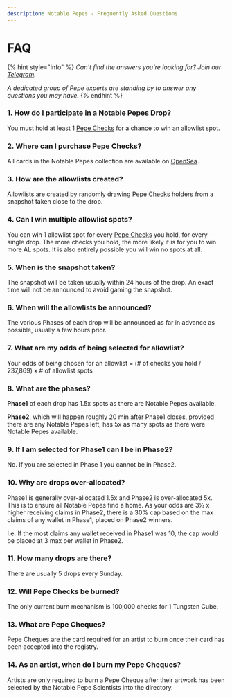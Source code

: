 ```yaml
---
description: Notable Pepes - Frequently Asked Questions
---
```


# FAQ

{% hint style="info" %}
_Can't find the answers you're looking for? Join our_ [_Telegram_](https://t.me/notablepepes)_._

_A dedicated group of Pepe experts are standing by to answer any questions you may have._
{% endhint %}

### 1. How do I participate in a Notable Pepes Drop?

You must hold at least 1 [Pepe Checks](https://pepe.wtf/asset/Pepe-Checks) for a chance to win an allowlist spot.

### 2. Where can I purchase Pepe Checks?

All cards in the Notable Pepes collection are available on [OpenSea](https://opensea.io/collection/notablepepes).

### 3. How are the allowlists created?

Allowlists are created by randomly drawing [Pepe Checks](https://pepe.wtf/asset/Pepe-Checks) holders from a snapshot taken close to the drop.

### 4. Can I win multiple allowlist spots?

You can win 1 allowlist spot for every [Pepe Checks](https://pepe.wtf/asset/Pepe-Checks) you hold, for every single drop. The more checks you hold, the more likely it is for you to win more AL spots. It is also entirely possible you will win no spots at all.

### 5. When is the snapshot taken?

The snapshot will be taken usually within 24 hours of the drop. An exact time will not be announced to avoid gaming the snapshot.

### 6. When will the allowlists be announced?

The various Phases of each drop will be announced as far in advance as possible, usually a few hours prior.

### 7. What are my odds of being selected for allowlist?

Your odds of being chosen for an allowlist = (# of checks you hold / 237,869) x # of allowlist spots

### 8. What are the phases?

**Phase1** of each drop has 1.5x spots as there are Notable Pepes available.

**Phase2**, which will happen roughly 20 min after Phase1 closes, provided there are any Notable Pepes left, has 5x as many spots as there were Notable Pepes available.

### 9. If I am selected for Phase1 can I be in Phase2?

No. If you are selected in Phase 1 you cannot be in Phase2.&#x20;

### 10. Why are drops over-allocated?

Phase1 is generally over-allocated 1.5x and Phase2 is over-allocated 5x. This is to ensure all Notable Pepes find a home. As your odds are 3⅓ x higher receiving claims in Phase2, there is a 30% cap based on the max claims of any wallet in Phase1, placed on Phase2 winners.&#x20;

I.e. If the most claims any wallet received in Phase1 was 10, the cap would be placed at 3 max per wallet in Phase2.&#x20;

### 11. How many drops are there?

There are usually 5 drops every Sunday.

### 12. Will Pepe Checks be burned?

The only current burn mechanism is 100,000 checks for 1 Tungsten Cube.

### 13. What are Pepe Cheques?

Pepe Cheques are the card required for an artist to burn once their card has been accepted into the registry.

### 14. As an artist, when do I burn my Pepe Cheques?

Artists are only required to burn a Pepe Cheque after their artwork has been selected by the Notable Pepe Scientists into the directory.
